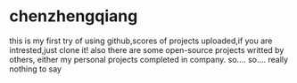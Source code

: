 # chenzhengqiang
this is my first try of using github,scores of projects uploaded,if you are intrested,just clone it!
also there are some open-source projects writted by others,
either my personal projects completed in company.
so....
so....
really nothing to say
